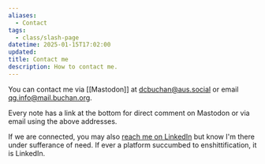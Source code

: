 ```yaml
---
aliases:
  - Contact
tags:
  - class/slash-page
datetime: 2025-01-15T17:02:00
updated: 
title: Contact me
description: How to contact me.
---
```

You can contact me via [[Mastodon]] at [dcbuchan@aus.social](https://aus.social/@dcbuchan) or email qg.info@mail.buchan.org.

Every note has a link at the bottom for direct comment on Mastodon or via email using the above addresses.

If we are connected, you may also [reach me on LinkedIn](https://www.linkedin.com/in/buchan/) but know I'm there under sufferance of need. If ever a platform succumbed to enshittification, it is LinkedIn.